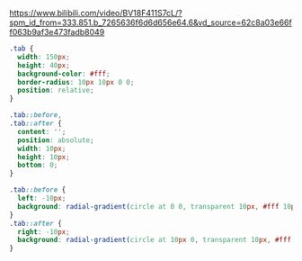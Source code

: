 https://www.bilibili.com/video/BV18F411S7cL/?spm_id_from=333.851.b_7265636f6d6d656e64.6&vd_source=62c8a03e66ff063b9af3e473fadb8049

```css
.tab {
  width: 150px;
  height: 40px;
  background-color: #fff;
  border-radius: 10px 10px 0 0;
  position: relative;
}

.tab::before,
.tab::after {
  content: '';
  position: absolute;
  width: 10px;
  height: 10px;
  bottom: 0; 
}

.tab::before {
  left: -10px;
  background: radial-gradient(circle at 0 0, transparent 10px, #fff 10px);
}
.tab::after {
  right: -10px;
  background: radial-gradient(circle at 10px 0, transparent 10px, #fff 10px);
}
```